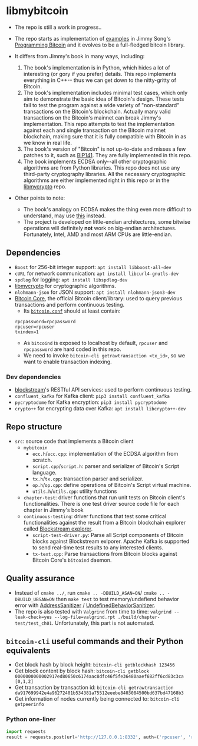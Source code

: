 # libmybitcoin

* The repo is still a work in progress..

* The repo starts as implementation of [examples](https://github.com/jimmysong/programmingbitcoin) 
in Jimmy Song's [Programming Bitcoin](https://www.oreilly.com/library/view/programming-bitcoin/9781492031482/)
and it evolves to be a full-fledged bitcoin library.
* It differs from Jimmy's book in many ways, including:

    1. The book's implementation is in Python, which hides a lot of interesting
    (or gory if you prefer) details. This repo implements everything in C++--
    thus we can get down to the nitty-gritty of Bitcoin.
    1. The book's implementation includes minimal test cases, which only
    aim to demonstrate the basic idea of Bitcoin's design. These tests fail to
    test the program against a wide variety of "non-standard" transactions
    on the Bitcoin's blockchain. Actually many valid transactions on the
    Bitcoin's mainnet can break Jimmy's implementation. This repo attempts to
    test the implementation against each and single transaction on the Bitcoin
    mainnet blockchain, making sure that it is fully compatible with Bitcoin
    in as we know in real life.
    1. The book's version of "Bitcoin" is not up-to-date and misses a few
    patches to it, such as [BIP141](https://en.wikipedia.org/wiki/SegWit). They
    are fully implemented in this repo.
    1. The book implements ECDSA only--all other cryptographic algorithms
    are from Python libraries. This repo does not use any third-party
    cryptography libraries. All the necessary cryptographic algorithms are
    either implemented right in this repo or in the
    [libmycrypto](https://github.com/alex-lt-kong/libmycrypto) repo.

* Other points to note:
  * The book's analogy on ECDSA makes the thing even more difficult to
  understand, may use [this](https://cryptobook.nakov.com/digital-signatures/ecdsa-sign-verify-messages)
  instead.
  * The project is developed on little-endian architectures, some bitwise
  operations will definitely **not** work on big-endian architectures.
  Fortunately, Intel, AMD and most ARM CPUs are little-endian.

## Dependencies

* `Boost` for 256-bit integer support: `apt install libboost-all-dev` 
* `cURL` for network communication: `apt install libcurl4-gnutls-dev`
* `spdlog` for logging: `apt install libspdlog-dev`
* [libmycrypto](https://github.com/alex-lt-kong/libmycrypto) for cryptographic
algorithms.
* `nlohmann-json` for JSON support: `apt install nlohmann-json3-dev`
* [Bitcoin Core](https://github.com/bitcoin/bitcoin), the official Bitcoin
client/library: used to query previous transactions and perform continuous
testing.
  * Its [`bitcoin.conf`](https://manpages.org/bitcoinconf/5) should at least
  contain:
  ```
  rpcpassword=rpcpassword
  rpcuser=rpcuser
  txindex=1
  ```
  * As `bitcoind` is exposed to localhost by default, `rpcuser` and
  `rpcpassword` are hard coded in this repo.
  * We need to invoke `bitcoin-cli getrawtransaction <tx_id>`, so we want
  to enable transaction indexing.

### Dev dependencies

* [blockstream](https://blockstream.info/api/)'s RESTful API services: used to
perform continuous testing.
* `confluent_kafka` for Kafka client: `pip3 install confluent_kafka`
* `pycryptodome` for Kafka encryption: `pip3 install pycryptodome`
* `crypto++` for encrypting data over Kafka: `apt install libcrypto++-dev`

## Repo structure

* `src`: source code that implements a Bitcoin client
  * `mybitcoin`
    * `ecc.h`/`ecc.cpp`: implementation of the ECDSA algorithm from scratch.
    * `script.cpp`/`script.h`: parser and serializer of Bitcoin's Script language.
    * `tx.h`/`tx.cpp`: transaction parser and serializer.
    * `op.h`/`op.cpp`: define operations of Bitcoin's Script virtual machine.
    * `utils.h`/`utils.cpp`: utility functions
  * `chapter-test`: driver functions that run unit tests on Bitcoin client's
  functionalities. There is one test driver source code file
  for each chapter in Jimmy's book
  * `continuous-testing`: driver functions that test some critical
  functionalities against the result from a Bitcoin blockchain explorer called
[Blockstream explorer](https://blockstream.info).
    * `script-test-driver.py`: Parse all Script components of Bitcoin blocks
    against Blockstream exlporer. Apache Kafka is supported to send real-time
    test results to any interested clients.
    * `tx-text.cpp`: Parse transactions from Bitcoin blocks against Bitcoin
    Core's `bitcoind` daemon.

## Quality assurance


* Instead of `cmake ../`, run `cmake .. -DBUILD_ASAN=ON`/
`cmake .. -DBUILD_UBSAN=ON` then `make test` to test memory/undefiend behavior
error with
[AddressSanitizer](https://github.com/google/sanitizers/wiki/AddressSanitizer) /
[UndefinedBehaviorSanitizer](https://clang.llvm.org/docs/UndefinedBehaviorSanitizer.html).
* The repo is also tested with `Valgrind` from time to time:
`valgrind --leak-check=yes --log-file=valgrind.rpt ./build/chapter-test/test_ch01`.
Unfortunately, this part is not automated.


## `bitcoin-cli` useful commands and their Python equivalents

* Get block hash by block height: `bitcoin-cli getblockhash 123456`
* Get block content by block hash: `bitcoin-cli getblock 0000000000002917ed80650c6174aac8dfc46f5fe36480aaef682ff6cd83c3ca [0,1,2]`
* Get transaction by transaction id: `bitcoin-cli getrawtransaction da917699942e4a96272401b534381a75512eeebe8403084500bd637bd47168b3`
* Get information of nodes currently being connected to: `bitcoin-cli getpeerinfo`


### Python one-liner

```Python
import requests
result = requests.post(url='http://127.0.0.1:8332', auth=('rpcuser', 'rpcpassword'), json={"method": "getblock", "params": ['0000000000002917ed80650c6174aac8dfc46f5fe36480aaef682ff6cd83c3ca', 1]}).json()['result']
```
